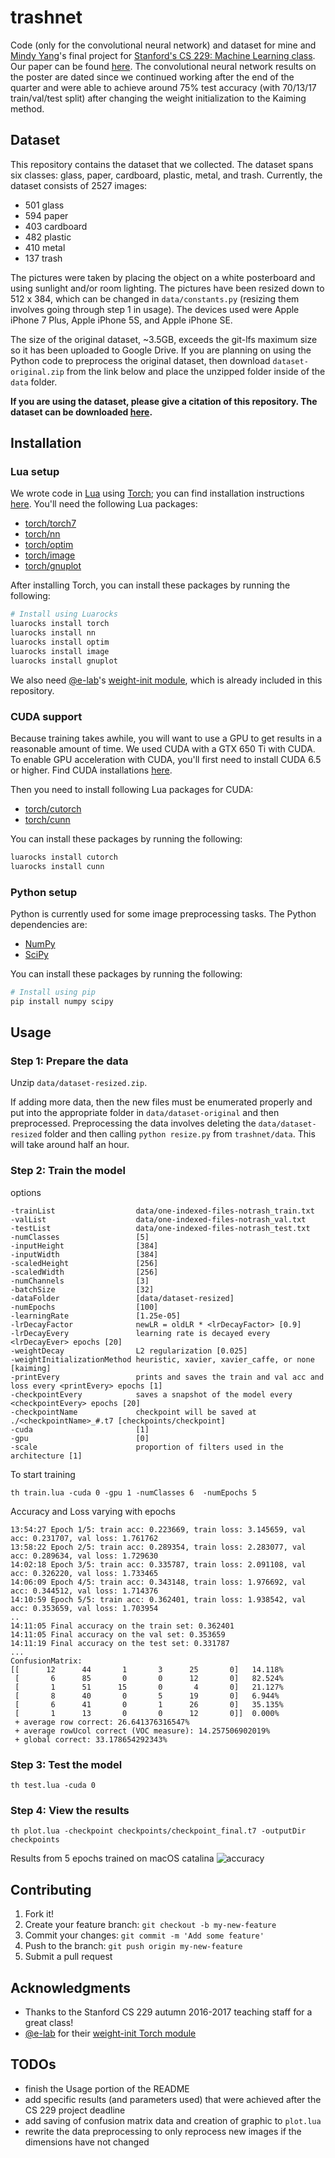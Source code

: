 # trashnet
Code (only for the convolutional neural network) and dataset for mine and [Mindy Yang](http://github.com/yangmindy4)'s final project for [Stanford's CS 229: Machine Learning class](http://cs229.stanford.edu). Our paper can be found [here](http://cs229.stanford.edu/proj2016/poster/ThungYang-ClassificationOfTrashForRecyclabilityStatus-poster.pdf). The convolutional neural network results on the poster are dated since we continued working after the end of the quarter and  were able to achieve around 75% test accuracy (with 70/13/17 train/val/test split) after changing the weight initialization to the Kaiming method.

## Dataset
This repository contains the dataset that we collected. The dataset spans six classes: glass, paper, cardboard, plastic, metal, and trash. Currently, the dataset consists of 2527 images:
- 501 glass
- 594 paper
- 403 cardboard
- 482 plastic
- 410 metal
- 137 trash

The pictures were taken by placing the object on a white posterboard and using sunlight and/or room lighting. The pictures have been resized down to 512 x 384, which can be changed in `data/constants.py` (resizing them involves going through step 1 in usage). The devices used were Apple iPhone 7 Plus, Apple iPhone 5S, and Apple iPhone SE.

The size of the original dataset, ~3.5GB, exceeds the git-lfs maximum size so it has been uploaded to Google Drive. If you are planning on using the Python code to preprocess the original dataset, then download `dataset-original.zip` from the link below and place the unzipped folder inside of the `data` folder.

**If you are using the dataset, please give a citation of this repository. The dataset can be downloaded [here](http://drive.google.com/drive/folders/0B3P9oO5A3RvSUW9qTG11Ul83TEE).**

## Installation
### Lua setup
We wrote code in [Lua](http://lua.org) using [Torch](http://torch.ch); you can find installation instructions
[here](http://torch.ch/docs/getting-started.html). You'll need the following Lua packages:

- [torch/torch7](http://github.com/torch/torch7)
- [torch/nn](http://github.com/torch/nn)
- [torch/optim](http://github.com/torch/optim)
- [torch/image](http://github.com/torch/image)
- [torch/gnuplot](http://github.com/torch/gnuplot)

After installing Torch, you can install these packages by running the following:

```bash
# Install using Luarocks
luarocks install torch
luarocks install nn
luarocks install optim
luarocks install image
luarocks install gnuplot
```

We also need [@e-lab](http://github.com/e-lab)'s [weight-init module](http://github.com/e-lab/torch-toolbox/blob/master/Weight-init/weight-init.lua), which is already included in this repository.

### CUDA support
Because training takes awhile, you will want to use a GPU to get results in a reasonable amount of time. We used CUDA with a GTX 650 Ti with CUDA. To enable GPU acceleration with CUDA, you'll first need to install CUDA 6.5 or higher. Find CUDA installations [here](http://developer.nvidia.com/cuda-downloads).

Then you need to install following Lua packages for CUDA:
- [torch/cutorch](http://github.com/torch/cutorch)
- [torch/cunn](http://github.com/torch/cunn)

You can install these packages by running the following:

```bash
luarocks install cutorch
luarocks install cunn
```

### Python setup
Python is currently used for some image preprocessing tasks. The Python dependencies are:
- [NumPy](http://numpy.org)
- [SciPy](http://scipy.org)

You can install these packages by running the following:

```bash
# Install using pip
pip install numpy scipy
```

## Usage

### Step 1: Prepare the data
Unzip `data/dataset-resized.zip`.

If adding more data, then the new files must be enumerated properly and put into the appropriate folder in `data/dataset-original` and then preprocessed. Preprocessing the data involves deleting the `data/dataset-resized` folder and then calling `python resize.py` from `trashnet/data`. This will take around half an hour.

### Step 2: Train the model

options 
  
    -trainList                  data/one-indexed-files-notrash_train.txt
    -valList                    data/one-indexed-files-notrash_val.txt
    -testList                   data/one-indexed-files-notrash_test.txt
    -numClasses                 [5]
    -inputHeight                [384]
    -inputWidth                 [384]
    -scaledHeight               [256]
    -scaledWidth                [256]
    -numChannels                [3]
    -batchSize                  [32]
    -dataFolder                 [data/dataset-resized]
    -numEpochs                  [100]
    -learningRate               [1.25e-05]
    -lrDecayFactor              newLR = oldLR * <lrDecayFactor> [0.9]
    -lrDecayEvery               learning rate is decayed every <lrDecayEver> epochs [20]
    -weightDecay                L2 regularization [0.025]
    -weightInitializationMethod heuristic, xavier, xavier_caffe, or none [kaiming]
    -printEvery                 prints and saves the train and val acc and loss every <printEvery> epochs [1]
    -checkpointEvery            saves a snapshot of the model every <checkpointEvery> epochs [20]
    -checkpointName             checkpoint will be saved at ./<checkpointName>_#.t7 [checkpoints/checkpoint]
    -cuda                       [1]
    -gpu                        [0]
    -scale                      proportion of filters used in the architecture [1]

To start training 
```
th train.lua -cuda 0 -gpu 1 -numClasses 6  -numEpochs 5
```
Accuracy and Loss varying with epochs
```
13:54:27 Epoch 1/5: train acc: 0.223669, train loss: 3.145659, val acc: 0.231707, val loss: 1.761762    
13:58:22 Epoch 2/5: train acc: 0.289354, train loss: 2.283077, val acc: 0.289634, val loss: 1.729630    
14:02:18 Epoch 3/5: train acc: 0.335787, train loss: 2.091108, val acc: 0.326220, val loss: 1.733465    
14:06:09 Epoch 4/5: train acc: 0.343148, train loss: 1.976692, val acc: 0.344512, val loss: 1.714376 
14:10:59 Epoch 5/5: train acc: 0.362401, train loss: 1.938542, val acc: 0.353659, val loss: 1.703954  
..
14:11:05 Final accuracy on the train set: 0.362401      
14:11:05 Final accuracy on the val set: 0.353659        
14:11:19 Final accuracy on the test set: 0.331787 
...
ConfusionMatrix:
[[      12      44       1       3      25       0]   14.118% 
 [       6      85       0       0      12       0]   82.524% 
 [       1      51      15       0       4       0]   21.127% 
 [       8      40       0       5      19       0]   6.944% 
 [       6      41       0       1      26       0]   35.135% 
 [       1      13       0       0      12       0]]  0.000% 
 + average row correct: 26.641376316547% 
 + average rowUcol correct (VOC measure): 14.257506902019% 
 + global correct: 33.178654292343%
```

### Step 3: Test the model
```
th test.lua -cuda 0
```

### Step 4: View the results
```
th plot.lua -checkpoint checkpoints/checkpoint_final.t7 -outputDir checkpoints
```
Results from 5 epochs trained on macOS catalina
![accuracy](outputs/accuracy.png)

## Contributing
1. Fork it!
2. Create your feature branch: `git checkout -b my-new-feature`
3. Commit your changes: `git commit -m 'Add some feature'`
4. Push to the branch: `git push origin my-new-feature`
5. Submit a pull request

## Acknowledgments
- Thanks to the Stanford CS 229 autumn 2016-2017 teaching staff for a great class!
- [@e-lab](http://github.com/e-lab) for their [weight-init Torch module](http://github.com/e-lab/torch-toolbox/blob/master/Weight-init/weight-init.lua)

## TODOs
- finish the Usage portion of the README
- add specific results (and parameters used) that were achieved after the CS 229 project deadline
- add saving of confusion matrix data and creation of graphic to `plot.lua`
- rewrite the data preprocessing to only reprocess new images if the dimensions have not changed
